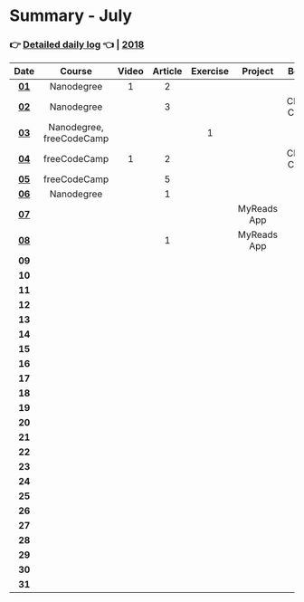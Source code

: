 # Summary - July
### 👉 [Detailed daily log](https://github.com/jpacsai/LearningPath/blob/master/Daily-log/July/Daily-log_July.md) 👈 | [2018](https://github.com/jpacsai/LearningPath/blob/master/Daily-log/README.md)

| Date   | Course                   | Video | Article | Exercise | Project | Book       | Achievement |
| :----: | :----------------------: | :---: | :-----: | :------: | :-----: | :--------: | :---------: |
| **[01](https://github.com/jpacsai/LearningPath/blob/master/Daily-log/July/Daily-log_July.md#01-07)**                                            | Nanodegree               | 1     | 2       |          |         |            |             |
| **[02](https://github.com/jpacsai/LearningPath/blob/master/Daily-log/July/Daily-log_July.md#02-07)**                                            | Nanodegree               |       | 3       |          |         | Clean Code |             |
| **[03](https://github.com/jpacsai/LearningPath/blob/master/Daily-log/July/Daily-log_July.md#03-07)**                                            | Nanodegree, freeCodeCamp |       |         | 1        |         |            |             |
| **[04](https://github.com/jpacsai/LearningPath/blob/master/Daily-log/July/Daily-log_July.md#04-07)**                                            | freeCodeCamp             | 1     | 2       |          |         | Clean Code |             |
| **[05](https://github.com/jpacsai/LearningPath/blob/master/Daily-log/July/Daily-log_July.md#05-07)**                                            | freeCodeCamp             |       | 5       |          |         |            |             |
| **[06](https://github.com/jpacsai/LearningPath/blob/master/Daily-log/July/Daily-log_July.md#06-07)**                                            | Nanodegree               |       | 1       |          |         |            |             |
| **[07](https://github.com/jpacsai/LearningPath/blob/master/Daily-log/July/Daily-log_July.md#07-07)**                                            |                          |       |         |          | MyReads App        |            |             |
| **[08](https://github.com/jpacsai/LearningPath/blob/master/Daily-log/July/Daily-log_July.md#08-07)**                                            |                          |       | 1       |          | MyReads App        |            |             |
| **09** |                          |       |         |          |         |            |             |
| **10** |                          |       |         |          |         |            |             |
| **11** |                          |       |         |          |         |            |             |
| **12** |                          |       |         |          |         |            |             |
| **13** |                          |       |         |          |         |            |             |
| **14** |                          |       |         |          |         |            |             |
| **15** |                          |       |         |          |         |            |             |
| **16** |                          |       |         |          |         |            |             |
| **17** |                          |       |         |          |         |            |             |
| **18** |                          |       |         |          |         |            |             |
| **19** |                          |       |         |          |         |            |             |
| **20** |                          |       |         |          |         |            |             |
| **21** |                          |       |         |          |         |            |             |
| **22** |                          |       |         |          |         |            |             |
| **23** |                          |       |         |          |         |            |             |
| **24** |                          |       |         |          |         |            |             |
| **25** |                          |       |         |          |         |            |             |
| **26** |                          |       |         |          |         |            |             |
| **27** |                          |       |         |          |         |            |             |
| **28** |                          |       |         |          |         |            |             |
| **29** |                          |       |         |          |         |            |             |
| **30** |                          |       |         |          |         |            |             |
| **31** |                          |       |         |          |         |            |             |

